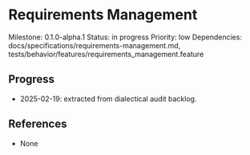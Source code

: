 # Requirements Management
Milestone: 0.1.0-alpha.1
Status: in progress
Priority: low
Dependencies: docs/specifications/requirements-management.md, tests/behavior/features/requirements_management.feature

## Progress
- 2025-02-19: extracted from dialectical audit backlog.

## References
- None
